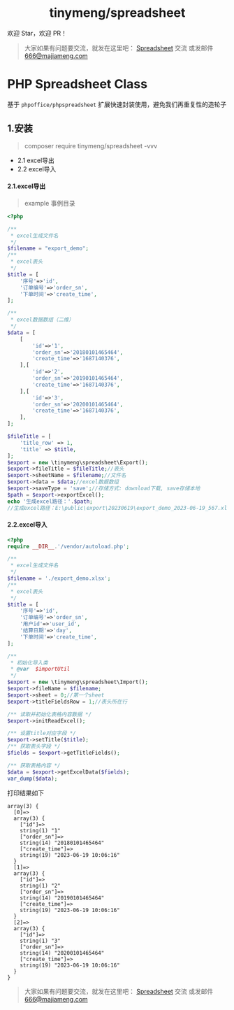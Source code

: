 <h1 align="center">tinymeng/spreadsheet</h1>

欢迎 Star，欢迎 PR！

> 大家如果有问题要交流，就发在这里吧： [Spreadsheet](https://github.com/majiameng/spreadsheet-php/issues/1) 交流 或发邮件 666@majiameng.com


# PHP Spreadsheet Class
基于 `phpoffice/phpspreadsheet` 扩展快速封装使用，避免我们再重复性的造轮子

## 1.安装
> composer require tinymeng/spreadsheet  -vvv


* 2.1 excel导出
* 2.2 excel导入

#### 2.1.excel导出

> example 事例目录


```php
<?php

/**
 * excel生成文件名
 */
$filename = "export_demo";
/**
 * excel表头
 */
$title = [
    '序号'=>'id',
    '订单编号'=>'order_sn',
    '下单时间'=>'create_time',
];

/**
 * excel数据数组（二维）
 */
$data = [
    [
        'id'=>'1',
        'order_sn'=>'20180101465464',
        'create_time'=>'1687140376',
    ],[
        'id'=>'2',
        'order_sn'=>'20190101465464',
        'create_time'=>'1687140376',
    ],[
        'id'=>'3',
        'order_sn'=>'20200101465464',
        'create_time'=>'1687140376',
    ],
];

$fileTitle = [
    'title_row' => 1,
    'title' => $title,
];
$export = new \tinymeng\spreadsheet\Export();
$export->fileTitle = $fileTitle;//表头
$export->sheetName = $filename;//文件名
$export->data = $data;//excel数据数组
$export->saveType = 'save';//存储方式: download下载, save存储本地
$path = $export->exportExcel();
echo '生成excel路径：'.$path;
//生成excel路径：E:\public\export\20230619\export_demo_2023-06-19_567.xlsx
```

#### 2.2.excel导入

```php
<?php
require __DIR__.'/vendor/autoload.php';

/**
 * excel生成文件名
 */
$filename = './export_demo.xlsx';
/**
 * excel表头
 */
$title = [
    '序号'=>'id',
    '订单编号'=>'order_sn',
    '用户id'=>'user_id',
    '结算日期'=>'day',
    '下单时间'=>'create_time',
];

/**
 * 初始化导入类
 * @var  $importUtil
 */
$export = new \tinymeng\spreadsheet\Import();
$export->fileName = $filename;
$export->sheet = 0;//第一个sheet
$export->titleFieldsRow = 1;//表头所在行

/** 读取并初始化表格内容数据 */
$export->initReadExcel();

/** 设置title对应字段 */
$export->setTitle($title);
/** 获取表头字段 */
$fields = $export->getTitleFields();

/** 获取表格内容 */
$data = $export->getExcelData($fields);
var_dump($data);

```
打印结果如下
```
array(3) {
  [0]=>
  array(3) {
    ["id"]=>
    string(1) "1"
    ["order_sn"]=>
    string(14) "20180101465464"
    ["create_time"]=>
    string(19) "2023-06-19 10:06:16"
  }
  [1]=>
  array(3) {
    ["id"]=>
    string(1) "2"
    ["order_sn"]=>
    string(14) "20190101465464"
    ["create_time"]=>
    string(19) "2023-06-19 10:06:16"
  }
  [2]=>
  array(3) {
    ["id"]=>
    string(1) "3"
    ["order_sn"]=>
    string(14) "20200101465464"
    ["create_time"]=>
    string(19) "2023-06-19 10:06:16"
  }
}
```

> 大家如果有问题要交流，就发在这里吧： [Spreadsheet](https://github.com/majiameng/spreadsheet-php/issues/1) 交流 或发邮件 666@majiameng.com
